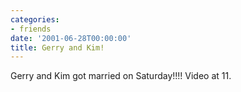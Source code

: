 ```yaml
---
categories:
- friends
date: '2001-06-28T00:00:00'
title: Gerry and Kim!
---
```



Gerry and Kim got married on Saturday!!!! Video at 11.
